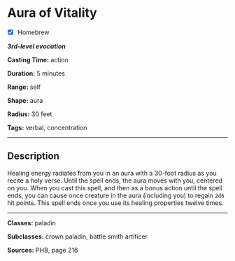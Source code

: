 # Aura of Vitality

- [x] Homebrew

***3rd-level evocation***

**Casting Time:** action

**Duration:** 5 minutes

**Range:** self

**Shape:** aura

**Radius:** 30 feet

**Tags:** verbal, concentration

---

## Description
Healing energy radiates from you in an aura with a 30-foot radius as you recite a holy verse. Until the spell ends, the aura moves with you, centered on you. When you cast this spell, and then as a bonus action until the spell ends, you can cause once creature in the aura (including you) to regain `2d6` hit points. This spell ends once you use its healing properties twelve times.

---

**Classes:** paladin

**Subclasses:** crown paladin, battle smith artificer

**Sources:** PHB, page 216
